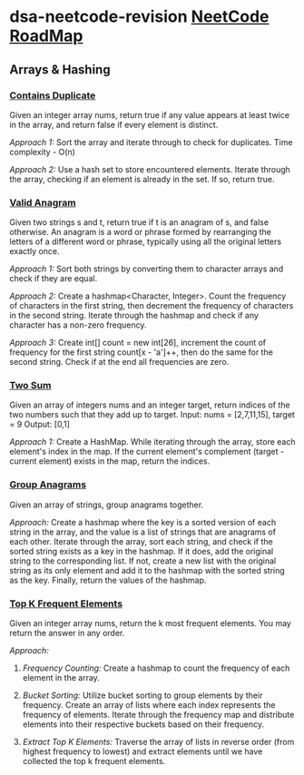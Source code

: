 # dsa-neetcode-revision [NeetCode RoadMap](https://neetcode.io/roadmap)

## Arrays & Hashing

### [Contains Duplicate](https://leetcode.com/problems/contains-duplicate/description/)
Given an integer array nums, return true if any value appears at least twice in the array, and return false if every element is distinct.

*Approach 1:* Sort the array and iterate through to check for duplicates. Time complexity - O(n)

*Approach 2:* Use a hash set to store encountered elements. Iterate through the array, checking if an element is already in the set. If so, return true.

### [Valid Anagram](https://leetcode.com/problems/valid-anagram/description/)
Given two strings s and t, return true if t is an anagram of s, and false otherwise. An anagram is a word or phrase formed by rearranging the letters of a different word or phrase, typically using all the original letters exactly once.

*Approach 1:* Sort both strings by converting them to character arrays and check if they are equal.

*Approach 2:* Create a hashmap<Character, Integer>. Count the frequency of characters in the first string, then decrement the frequency of characters in the second string. Iterate through the hashmap and check if any character has a non-zero frequency.

*Approach 3:* Create int[] count = new int[26], increment the count of frequency for the first string count[x - 'a']++, then do the same for the second string. Check if at the end all frequencies are zero.

### [Two Sum](https://leetcode.com/problems/two-sum/description/)
Given an array of integers nums and an integer target, return indices of the two numbers such that they add up to target. Input: nums = [2,7,11,15], target = 9 Output: [0,1]

*Approach 1:* Create a HashMap. While iterating through the array, store each element's index in the map. If the current element's complement (target - current element) exists in the map, return the indices.

### [Group Anagrams](https://leetcode.com/problems/group-anagrams/description/)
Given an array of strings, group anagrams together.

*Approach:* 
Create a hashmap where the key is a sorted version of each string in the array, and the value is a list of strings that are anagrams of each other. Iterate through the array, sort each string, and check if the sorted string exists as a key in the hashmap. If it does, add the original string to the corresponding list. If not, create a new list with the original string as its only element and add it to the hashmap with the sorted string as the key. Finally, return the values of the hashmap.

### [Top K Frequent Elements](https://leetcode.com/problems/top-k-frequent-elements/description/)
Given an integer array nums, return the k most frequent elements. You may return the answer in any order.

*Approach:*
1. *Frequency Counting:* 
   Create a hashmap to count the frequency of each element in the array.

2. *Bucket Sorting:*
   Utilize bucket sorting to group elements by their frequency. Create an array of lists where each index represents the frequency of elements. Iterate through the frequency map and distribute elements into their respective buckets based on their frequency.

3. *Extract Top K Elements:*
   Traverse the array of lists in reverse order (from highest frequency to lowest) and extract elements until we have collected the top k frequent elements.




